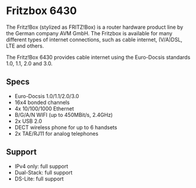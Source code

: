 # Fritzbox 6430

The Fritz!Box (stylized as FRITZ!Box) is a router hardware product line by the German company AVM GmbH. The Fritzbox is available for many different types of internet connections, such as cable internet, (V/A)DSL, LTE and others.

The Fritz!Box 6430 provides cable internet using the Euro-Docsis standards 1.0, 1.1, 2.0 and 3.0.

## Specs

* Euro-Docsis 1.0/1.1/2.0/3.0
* 16x4 bonded channels
* 4x 10/100/1000 Ethernet
* B/G/A/N WIFI (up to 450MBit/s, 2.4GHz)
* 2x USB 2.0
* DECT wireless phone for up to 6 handsets
* 2x TAE/RJ11 for analog telephones

## Support

* IPv4 only: full support
* Dual-Stack: full support
* DS-Lite: full support
